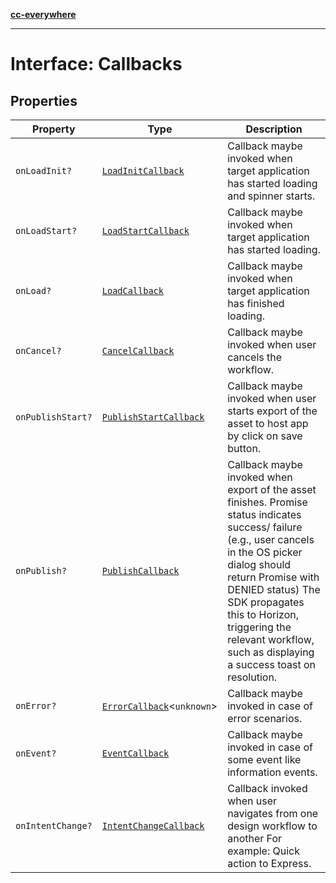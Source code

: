 [**cc-everywhere**](../../../../../index.md)

***

# Interface: Callbacks

## Properties

| Property | Type | Description |
| ------ | ------ | ------ |
| `onLoadInit?` | [`LoadInitCallback`](../../callbacks-types/type-aliases/load-init-callback.md) | Callback maybe invoked when target application has started loading and spinner starts. |
| `onLoadStart?` | [`LoadStartCallback`](../../callbacks-types/type-aliases/load-start-callback.md) | Callback maybe invoked when target application has started loading. |
| `onLoad?` | [`LoadCallback`](../../callbacks-types/type-aliases/load-callback.md) | Callback maybe invoked when target application has finished loading. |
| `onCancel?` | [`CancelCallback`](../../callbacks-types/type-aliases/cancel-callback.md) | Callback maybe invoked when user cancels the workflow. |
| `onPublishStart?` | [`PublishStartCallback`](../../callbacks-types/type-aliases/publish-start-callback.md) | Callback maybe invoked when user starts export of the asset to host app by click on save button. |
| `onPublish?` | [`PublishCallback`](../../callbacks-types/type-aliases/publish-callback.md) | Callback maybe invoked when export of the asset finishes. Promise status indicates success/ failure (e.g., user cancels in the OS picker dialog should return Promise with DENIED status) The SDK propagates this to Horizon, triggering the relevant workflow, such as displaying a success toast on resolution. |
| `onError?` | [`ErrorCallback`](../../../error/cc-everywhere-error-types/type-aliases/error-callback.md)<`unknown`\> | Callback maybe invoked in case of error scenarios. |
| `onEvent?` | [`EventCallback`](../../callbacks-types/type-aliases/event-callback.md) | Callback maybe invoked in case of some event like information events. |
| `onIntentChange?` | [`IntentChangeCallback`](../../callbacks-types/type-aliases/intent-change-callback.md) | Callback invoked when user navigates from one design workflow to another For example: Quick action to Express. |
